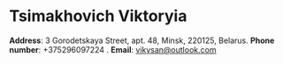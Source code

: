 # Tsimakhovich Viktoryia
 **Address**: 3 Gorodetskaya Street, apt. 48, Minsk, 220125, Belarus. **Phone number**: +375296097224 . **Email**: vikysan@outlook.com 


